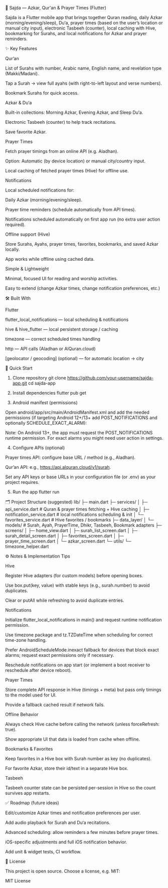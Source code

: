 🕌 Sajda — Azkar, Qur'an & Prayer Times (Flutter)

Sajda is a Flutter mobile app that brings together Quran reading, daily Azkar (morning/evening/sleep), Du‘a, prayer times (based on the user’s location or manual city input), electronic Tasbeeh (counter), local caching with Hive, bookmarking for Surahs, and local notifications for Azkar and prayer reminders.

✨ Key Features

Qur’an

List of Surahs with number, Arabic name, English name, and revelation type (Makki/Madani).

Tap a Surah → view full ayahs (with right-to-left layout and verse numbers).

Bookmark Surahs for quick access.

Azkar & Du‘a

Built-in collections: Morning Azkar, Evening Azkar, and Sleep Du‘a.

Electronic Tasbeeh (counter) to help track recitations.

Save favorite Azkar.

Prayer Times

Fetch prayer timings from an online API (e.g. Aladhan).

Option: Automatic (by device location) or manual city/country input.

Local caching of fetched prayer times (Hive) for offline use.

Notifications

Local scheduled notifications for:

Daily Azkar (morning/evening/sleep).

Prayer time reminders (schedule automatically from API times).

Notifications scheduled automatically on first app run (no extra user action required).

Offline support (Hive)

Store Surahs, Ayahs, prayer times, favorites, bookmarks, and saved Azkar locally.

App works while offline using cached data.

Simple & Lightweight

Minimal, focused UI for reading and worship activities.

Easy to extend (change Azkar times, change notification preferences, etc.)

🛠️ Built With

Flutter

flutter_local_notifications
— local scheduling & notifications

hive & hive_flutter
— local persistent storage / caching

timezone
— correct scheduled times handling

http
— API calls (Aladhan or AlQuran.cloud)

[geolocator / geocoding] (optional) — for automatic location -> city

🚀 Quick Start

1. Clone repository
   git clone https://github.com/your-username/sajda-app.git
   cd sajda-app

2. Install dependencies
   flutter pub get

3. Android manifest (permissions)

Open android/app/src/main/AndroidManifest.xml and add the needed permissions (if targeting Android 12+/13+ add POST_NOTIFICATIONS and optionally SCHEDULE_EXACT_ALARM):

<!-- Notifications -->
<uses-permission android:name="android.permission.POST_NOTIFICATIONS" />

<!-- Optional: exact alarms (Android 12+). Only if you specifically use exact alarms. -->
<uses-permission android:name="android.permission.SCHEDULE_EXACT_ALARM" />

<!-- Optional: to reschedule notifications after device reboot (if you implement boot receiver) -->
<uses-permission android:name="android.permission.RECEIVE_BOOT_COMPLETED" />

Note: On Android 13+, the app must request the POST_NOTIFICATIONS runtime permission. For exact alarms you might need user action in settings.

4. Configure APIs (optional)

Prayer times API: configure base URL / method (e.g., Aladhan).

Qur’an API: e.g., https://api.alquran.cloud/v1/surah.

Set any API keys or base URLs in your configuration file (or .env) as your project requires.

5. Run the app
   flutter run

🗂 Project Structure (suggested)
lib/
├─ main.dart
├─ services/
│ ├─ api_service.dart # Quran & prayer times fetching + Hive caching
│ ├─ notification_service.dart # local notifications scheduling & init
│ └─ favorites_service.dart # Hive favorites / bookmarks
├─ data_layer/
│ └─ models/ # Surah, Ayah, PrayerTime, Dhikr, Tasbeeh, Bookmark adapters
├─ screens/
│ ├─ home_view.dart
│ ├─ surah_list_screen.dart
│ ├─ surah_detail_screen.dart
│ ├─ favorites_screen.dart
│ ├─ prayer_time_screen.dart
│ └─ azkar_screen.dart
└─ utils/
└─ timezone_helper.dart

⚙️ Notes & Implementation Tips

Hive

Register Hive adapters (for custom models) before opening boxes.

Use box.put(key, value) with stable keys (e.g., surah.number) to avoid duplicates.

Clear or putAll while refreshing to avoid duplicate entries.

Notifications

Initialize flutter_local_notifications in main() and request runtime notification permission.

Use timezone package and tz.TZDateTime when scheduling for correct time-zone handling.

Prefer AndroidScheduleMode.inexact fallback for devices that block exact alarms; request exact permissions only if necessary.

Reschedule notifications on app start (or implement a boot receiver to reschedule after device reboot).

Prayer Times

Store complete API response in Hive (timings + meta) but pass only timings to the model used for UI.

Provide a fallback cached result if network fails.

Offline Behavior

Always check Hive cache before calling the network (unless forceRefresh: true).

Show appropriate UI that data is loaded from cache when offline.

Bookmarks & Favorites

Keep favorites in a Hive box with Surah number as key (no duplicates).

For favorite Azkar, store their id/text in a separate Hive box.

Tasbeeh

Tasbeeh counter state can be persisted per-session in Hive so the count survives app restarts.

✅ Roadmap (future ideas)

Edit/customize Azkar times and notification preferences per user.

Add audio playback for Surah and Du‘a recitations.

Advanced scheduling: allow reminders a few minutes before prayer times.

iOS-specific adjustments and full iOS notification behavior.

Add unit & widget tests, CI workflow.

📄 License

This project is open source. Choose a license, e.g. MIT:

MIT License
